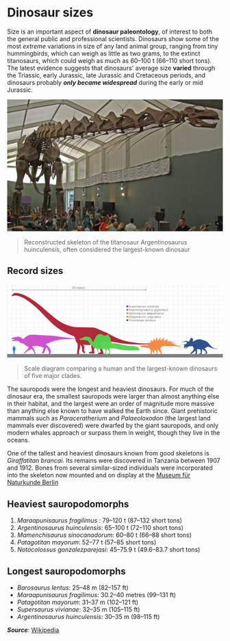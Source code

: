 # Dinosaur sizes

Size is an important aspect of **dinosaur paleontology**, of interest to both the general public and professional scientists. Dinosaurs show some of the most _extreme_ variations in size of any land animal group, ranging from tiny hummingbirds, which can weigh as little as two grams, to the extinct titanosaurs, which could weigh as much as 60–100 t (66–110 short tons). The latest evidence suggests that dinosaurs' average size **varied** through the Triassic, early Jurassic, late Jurassic and Cretaceous periods, and dinosaurs probably _**only became widespread**_ during the early or mid Jurassic.

![Reconstructed skeleton of the titanosaur Argentinosaurus huinculensis, often considered the largest-known dinosaur](figures/Museum_koenig_ausstellung_2010.jpg)

> Reconstructed skeleton of the titanosaur Argentinosaurus huinculensis, often considered the largest-known dinosaur

## Record sizes

![Scale diagram comparing a human and the largest-known dinosaurs of five major clades](figures/Longest_dinosaur_by_clade.svg.png)

> Scale diagram comparing a human and the largest-known dinosaurs of five major clades.

The sauropods were the longest and heaviest dinosaurs. For much of the dinosaur era, the smallest sauropods were larger than almost anything else in their habitat, and the largest were an order of magnitude more massive than anything else known to have walked the Earth since. Giant prehistoric mammals such as *Paraceratherium* and *Palaeoloxodon* (the largest land mammals ever discovered) were dwarfed by the giant sauropods, and only modern whales approach or surpass them in weight, though they live in the oceans.

One of the tallest and heaviest dinosaurs known from good skeletons is *Giraffatitan brancai*. Its remains were discovered in Tanzania between 1907 and 1912. Bones from several similar-sized individuals were incorporated into the skeleton now mounted and on display at the [Museum für Naturkunde Berlin](https://www.museumfuernaturkunde.berlin/de)

## Heaviest sauropodomorphs

1. *Maraapunisaurus fragilimus* : 79–120 t (87–132 short tons)
2. *Argentinosaurus huinculensis*: 65–100 t (72–110 short tons)
3. *Mamenchisaurus sinocanadorum*: 60–80 t (66–88 short tons)
4. *Patagotitan mayorum*: 52–77 t (57–85 short tons)
5. *Notocolossus gonzalezparejasi*: 45–75.9 t (49.6–83.7 short tons)

## Longest sauropodomorphs

* *Barosaurus lentus*: 25–48 m (82–157 ft)
* *Maraapunisaurus fragilimus*: 30.2–40 metres (99–131 ft)
* *Patagotitan mayorum*: 31–37 m (102–121 ft)
* *Supersaurus vivianae*: 32–35 m (105–115 ft)
* *Argentinosaurus huinculensis*: 30–35 m (98–115 ft)

_**Source**_: [Wikipedia](https://en.m.wikipedia.org/wiki/Dinosaur_size)
